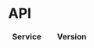 <script src="//unpkg.com/swagger-ui-dist@3/swagger-ui-bundle.js"></script>
<script src="//unpkg.com/swagger-ui-dist@3/swagger-ui-standalone-preset.js"></script>

# API

<script language="JavaScript">
  function readTextFile(file, callback) {
    var rawFile = new XMLHttpRequest();
    rawFile.overrideMimeType("application/json");
    rawFile.open("GET", file, true);
    rawFile.onreadystatechange = function() {
      if (rawFile.readyState === 4 && rawFile.status == "200") {
        callback(rawFile.responseText);
      }
    }
    rawFile.send(null);
  }

  //usage:
  readTextFile("./settings/settings.json", function(text){
    var data = JSON.parse(text);
    var swagger_path = data.docu_file_server_uri;
    var paths_file = data.docu_file_server_uri + data.paths_doc;
    console.log(paths_file);
    readTextFile(paths_file, function (text) {
      var data = JSON.parse(text);
      console.log(data);

      var tbl = document.getElementById("docu_table");

      for (var j = 0; j < data.length; j++){
        var row = document.createElement("tr");
        row.setAttribute('class', 'info');
        var header = document.createElement("td");
        header.setAttribute('colspan', '3');
        header.appendChild(document.createTextNode(data[j].bundlename));
        row.appendChild(header);
        tbl.appendChild(row);

        for (var i = 0; i < data[j].services.length; i++){
          var row = document.createElement("tr");
          row.appendChild(document.createElement("td"));
          var link = document.createElement("a");
          link.setAttribute('href', '?url=' + swagger_path + data[j].services[i].uri);
          link.appendChild(document.createTextNode(data[j].services[i].name));
          var cell = document.createElement("td");
          cell.appendChild(link);
          row.appendChild(cell);
          row.appendChild(document.createElement("td"))
            .appendChild(document.createTextNode(data[j].services[i].version));

          tbl.appendChild(row);
        }

      }
    });
  });
</script>

<table>
  <thead>
  <tr>
    <td><b>Service</b></td>
    <td></td>
    <td><b>Version</b></td>
  </tr>
  </thead>
  <tbody id="docu_table">
  </tbody>
</table>
  
<div id="swagger-ui">
</div>

<script>
window.onload = function() {
 var hash = window.location.search.substring(1);
  var regex = /([^&=]+)=([^&]*)/g;
  var m;
  var token = {};

  while (m = regex.exec(hash)) {
    var param = decodeURIComponent(m[1]);
    var value = decodeURIComponent(m[2]);
    token[param] = value;
  }

  // Build a system
  const ui = SwaggerUIBundle({
      url: token.url ? token.url : "https://raw.githubusercontent.com/ubirch/ubirchApiDocs/master/swaggerDocs/ubirch/avatar_service/1.0/ubirch_avatar_service_api.json",
      dom_id: '#swagger-ui',
      deepLinking: true,
      presets: [
          SwaggerUIBundle.presets.apis,
          SwaggerUIStandalonePreset
      ],
      plugins: [
          SwaggerUIBundle.plugins.DownloadUrl
      ],
      layout: "StandaloneLayout",
  })
  window.ui = ui
}
</script>    
